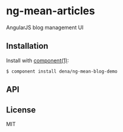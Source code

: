 
# ng-mean-articles

  AngularJS blog management UI

## Installation

  Install with [component(1)](http://component.io):

    $ component install dena/ng-mean-blog-demo

## API



## License

  MIT
